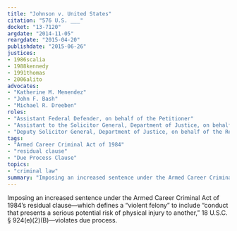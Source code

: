 ```yaml
---
title: "Johnson v. United States"
citation: "576 U.S. ___"
docket: "13-7120"
argdate: "2014-11-05"
reargdate: "2015-04-20"
publishdate: "2015-06-26"
justices:
- 1986scalia
- 1988kennedy
- 1991thomas
- 2006alito
advocates:
- "Katherine M. Menendez"
- "John F. Bash"
- "Michael R. Dreeben"
roles:
- "Assistant Federal Defender, on behalf of the Petitioner"
- "Assistant to the Solicitor General, Department of Justice, on behalf of the Respondent (Argument)"
- "Deputy Solicitor General, Department of Justice, on behalf of the Respondent (Reargument)"
tags:
- "Armed Career Criminal Act of 1984"
- "residual clause"
- "Due Process Clause"
topics:
- "criminal law"
summary: "Imposing an increased sentence under the Armed Career Criminal Act of 1984’s residual clause—which defines a “violent felony” to include “conduct that presents a serious potential risk of physical injury to another,” 18 U.S.C. § 924(e)(2)(B)—violates due process."
---
```

Imposing an increased sentence under the Armed Career Criminal Act of 1984’s residual clause—which defines a “violent felony” to include “conduct that presents a serious potential risk of physical injury to another,” 18 U.S.C. § 924(e)(2)(B)—violates due process.
